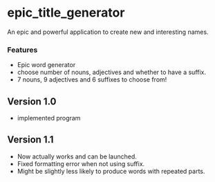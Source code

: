 # epic_title_generator
An epic and powerful application to create new and interesting names.
### Features
- Epic word generator
- choose number of nouns, adjectives and whether to have a suffix.
- 7 nouns, 9 adjectives and 6 suffixes to choose from!

## Version 1.0
- implemented program

## Version 1.1
- Now actually works and can be launched.
- Fixed formatting error when not using suffix.
- Might be slightly less likely to produce words with repeated parts.
